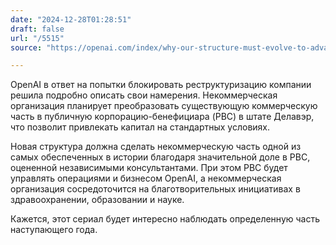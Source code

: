 ```yaml
---
date: "2024-12-28T01:28:51"
draft: false
url: "/5515"
source: "https://openai.com/index/why-our-structure-must-evolve-to-advance-our-mission/"

---
```


OpenAI в ответ на попытки блокировать реструктуризацию компании решила подробно описать свои намерения. Некоммерческая организация планирует преобразовать существующую коммерческую часть в публичную корпорацию-бенефициара (PBC) в штате Делавэр, что позволит привлекать капитал на стандартных условиях.

Новая структура должна сделать некоммерческую часть одной из самых обеспеченных в истории благодаря значительной доле в PBC, оцененной независимыми консультантами. При этом PBC будет управлять операциями и бизнесом OpenAI, а некоммерческая организация сосредоточится на благотворительных инициативах в здравоохранении, образовании и науке.

Кажется, этот сериал будет интересно наблюдать определенную часть наступающего года.

